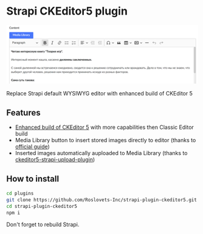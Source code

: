 # Strapi CKEditor5 plugin

![strapi-plugin-ckeditor5](/sample/strapi-plugin-ckeditor5.png)

Replace Strapi default WYSIWYG editor with enhanced build of CKEditor 5


## Features

- [Enhanced build of CKEditor 5](https://github.com/Roslovets-Inc/ckeditor5-build-strapi-wysiwyg) with more capabilities then Classic Editor build
- Media Library button to insert stored images directly to editor (thanks to [official guide](https://strapi.io/documentation/developer-docs/latest/guides/registering-a-field-in-admin.html))
- Inserted images automatically auploaded to Media Library (thanks to [ckeditor5-strapi-upload-plugin](https://github.com/gtomato/ckeditor5-strapi-upload-plugin))


## How to install

```bash
cd plugins
git clone https://github.com/Roslovets-Inc/strapi-plugin-ckeditor5.git
cd strapi-plugin-ckeditor5
npm i
```

 Don't forget to rebuild Strapi.